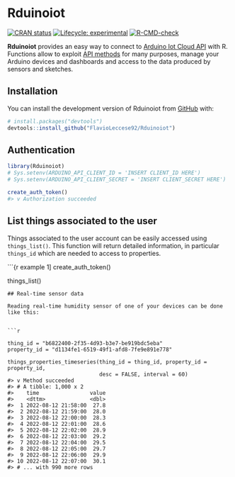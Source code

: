 
<!-- README.md is generated from README.Rmd. Please edit that file -->

# Rduinoiot

<!-- badges: start -->

[![CRAN
status](https://www.r-pkg.org/badges/version/Rduinoiot)](https://CRAN.R-project.org/package=Rduinoiot)
[![Lifecycle:
experimental](https://img.shields.io/badge/lifecycle-experimental-orange.svg)](https://lifecycle.r-lib.org/articles/stages.html#experimental)
[![R-CMD-check](https://github.com/FlavioLeccese92/Rduinoiot/workflows/R-CMD-check/badge.svg)](https://github.com/FlavioLeccese92/Rduinoiot/actions)
<!-- badges: end -->

**Rduinoiot** provides an easy way to connect to [Arduino Iot Cloud
API](https://create.arduino.cc/iot/) with R. Functions allow to exploit
[API methods](https://www.arduino.cc/reference/en/iot/api) for many
purposes, manage your Arduino devices and dashboards and access to the
data produced by sensors and sketches.

## Installation

You can install the development version of Rduinoiot from
[GitHub](https://github.com/) with:

``` r
# install.packages("devtools")
devtools::install_github("FlavioLeccese92/Rduinoiot")
```

## Authentication

``` r
library(Rduinoiot)
# Sys.setenv(ARDUINO_API_CLIENT_ID = 'INSERT CLIENT_ID HERE')
# Sys.setenv(ARDUINO_API_CLIENT_SECRET = 'INSERT CLIENT_SECRET HERE')

create_auth_token()
#> v Authorization succeeded
```

## List things associated to the user

Things associated to the user account can be easily accessed using
`things_list()`. This function will return detailed information, in
particular `things_id` which are needed to access to properties.

\`\`\`{r example 1\] create\_auth\_token()

things\_list()


    ## Real-time sensor data

    Reading real-time humidity sensor of one of your devices can be done like this:


    ```r

    thing_id = "b6822400-2f35-4d93-b3e7-be919bdc5eba"
    property_id = "d1134fe1-6519-49f1-afd8-7fe9e891e778"

    things_properties_timeseries(thing_id = thing_id, property_id = property_id,
                                 desc = FALSE, interval = 60)
    #> v Method succeeded
    #> # A tibble: 1,000 x 2
    #>    time                value
    #>    <dttm>              <dbl>
    #>  1 2022-08-12 21:58:00  27.8
    #>  2 2022-08-12 21:59:00  28.0
    #>  3 2022-08-12 22:00:00  28.3
    #>  4 2022-08-12 22:01:00  28.6
    #>  5 2022-08-12 22:02:00  28.9
    #>  6 2022-08-12 22:03:00  29.2
    #>  7 2022-08-12 22:04:00  29.5
    #>  8 2022-08-12 22:05:00  29.7
    #>  9 2022-08-12 22:06:00  29.9
    #> 10 2022-08-12 22:07:00  30.1
    #> # ... with 990 more rows
